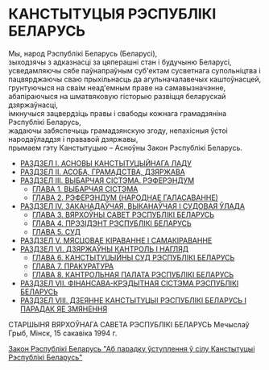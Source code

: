 # КАНСТЫТУЦЫЯ РЭСПУБЛІКІ БЕЛАРУСЬ

Мы, народ Рэспублікі Беларусь (Беларусі),<br>
зыходзячы з адказнасці за цяперашні стан і будучыню Беларусі,<br>
усведамляючы сябе паўнапраўным суб'ектам сусветнага супольніцтва і пацвярджаючы сваю прыхільнасць да агульначалавечых каштоўнасцей,<br>
грунтуючыся на сваім неад'емным праве на самавызначэнне,<br>
абапіраючыся на шматвяковую гісторыю развіцця беларускай дзяржаўнасці,<br>
імкнучыся зацвердзіць правы і свабоды кожнага грамадзяніна Рэспублікі Беларусь,<br>
жадаючы забяспечыць грамадзянскую згоду, непахісныя ўстоі народаўладдзя і прававой дзяржавы,<br>
прымаем гэту Канстытуцыю – Асноўны Закон Рэспублікі Беларусь.

- [РАЗДЗЕЛ I. АСНОВЫ КАНСТЫТУЦЫЙНАГА ЛАДУ][section-1]
- [РАЗДЗЕЛ II. АСОБА, ГРАМАДСТВА, ДЗЯРЖАВА][section-2]
- [РА3Д3ЕЛ III. ВЫБАРЧАЯ СІСТЭМА. РЭФЕРЭНДУМ][section-3]
	- [ГЛАВА 1. ВЫБАРЧАЯ СІСТЭМА][chapter-1]
	- [ГЛАВА 2. РЭФЕРЭНДУМ (НАРОДНАЕ ГАЛАСАВАННЕ)][chapter-2]
- [РАЗДЗЕЛ IV. ЗАКАНАДАЎЧАЯ, ВЫКАНАЎЧАЯ I СУДОВАЯ ЎЛАДА][section-4]
	- [ГЛАВА 3. ВЯРХОЎНЫ САВЕТ РЭСПУБЛІКІ БЕЛАРУСЬ][chapter-3]
	- [ГЛАВА 4. ПРЭЗІДЭНТ РЭСПУБЛІКІ БЕЛАРУСЬ][chapter-4]
	- [ГЛАВА 5. СУД][chapter-5]
- [РАЗДЗЕЛ V. МЯСЦОВАЕ КІРАВАННЕ I САМАКІРАВАННЕ][section-5]
- [РАЗДЗЕЛ VI. ДЗЯРЖАЎНЫ КАНТРОЛЬ І НАГЛЯД][section-6]
	- [ГЛАВА 6. КАНСТЫТУЦЫЙНЫ СУД РЭСПУБЛІКІ БЕЛАРУСЬ][chapter-6]
	- [ГЛАВА 7. ПРАКУРАТУРА][chapter-7]
	- [ГЛАВА 8. КАНТРОЛЬНАЯ ПАЛАТА РЭСПУБЛІКІ БЕЛАРУСЬ][chapter-8]
- [РАЗДЗЕЛ VII. ФІНАНСАВА-КРЭДЫТНАЯ СІСТЭМА РЭСПУБЛІКІ БЕЛАРУСЬ][section-7]
- [РАЗД3ЕЛ VIII. ДЗЕЯННЕ КАНСТЫТУЦЫІ РЭСПУБЛІКІ БЕЛАРУСЬ I ПАРАДАК ЯЕ ЗМЯНЕННЯ][section-8]

СТАРШЫНЯ ВЯРХОЎНАГА САВЕТА РЭСПУБЛІКІ БЕЛАРУСЬ
Мечыслаў Грыб, Мінск, 15 сакавіка 1994 г.

[Закон Рэспублікі Беларусь "Аб парадку ўступлення ў сілу Канстытуцыі Рэспублікі Беларусь"](./law.md)

[section-1]: ./section-i.md
[section-2]: ./section-ii.md
[section-3]: ./section-iii.md
[section-4]: ./section-iv.md
[section-5]: ./section-v.md
[section-6]: ./section-vi.md
[section-7]: ./section-vii.md
[section-8]: ./section-viii.md

[chapter-1]: ./section-iii.md#глава-1-выбарчая-сістэма
[chapter-2]: ./section-iii.md#глава-2-рэферэндум-народнае-галасаванне
[chapter-3]: ./section-iv.md#глава-3-вярхоўны-савет-рэспублікі-беларусь
[chapter-4]: ./section-iv.md#глава-4-прэзідэнт-рэспублікі-беларусь
[chapter-5]: ./section-iv.md#глава-5-суд
[chapter-6]: ./section-vi.md#глава-6-канстытуцыйны-суд-рэспублікі-беларусь
[chapter-7]: ./section-vi.md#глава-7-пракуратура
[chapter-8]: ./section-vi.md#глава-8-кантрольная-палата-рэспублікі-беларусь
